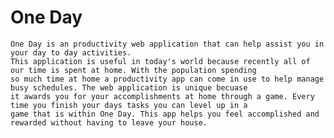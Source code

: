 # One Day

    One Day is an productivity web application that can help assist you in your day to day activities.
    This application is useful in today's world because recently all of our time is spent at home. With the population spending 
    so much time at home a productivity app can come in use to help manage busy schedules. The web application is unique becuase 
    it awards you for your accomplishments at home through a game. Every time you finish your days tasks you can level up in a 
    game that is within One Day. This app helps you feel accomplished and rewarded without having to leave your house.
    
    

